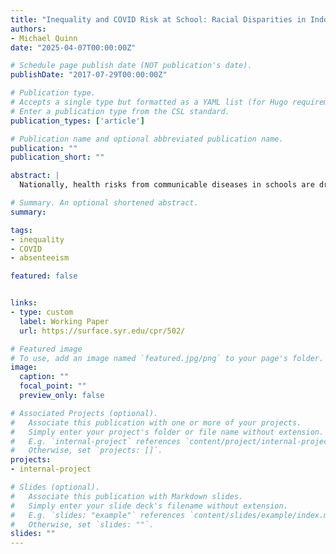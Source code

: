 ```yaml
---
title: "Inequality and COVID Risk at School: Racial Disparities in Indoor Density, Vaccination Rates, and Consequences for Absenteeism"
authors:
- Michael Quinn
date: "2025-04-07T00:00:00Z"

# Schedule page publish date (NOT publication's date).
publishDate: "2017-07-29T00:00:00Z"

# Publication type.
# Accepts a single type but formatted as a YAML list (for Hugo requirements).
# Enter a publication type from the CSL standard.
publication_types: ['article']

# Publication name and optional abbreviated publication name.
publication: ""
publication_short: ""

abstract: |
  Nationally, health risks from communicable diseases in schools are drawing renewed attention as routine childhood vaccination coverage declines. These risks are not uniform: schools differ in physical environments, resources, and student behavior. While lessons from the COVID pandemic may provide insight into how such differences create inequities, little existing evidence documents (or refutes) school COVID risk disparities. This paper begins to fill this gap by examining racial disparities in two factors affecting risk: vaccination rates and indoor density (classroom space per pupil) of New York City elementary schools (then examining middle and high schools separately). We examine the link between school COVID risk and absenteeism and explore racial disparities both within and between neighborhoods. While Asian and White students, on average, attend schools with higher vaccination rates, they also face more crowded classrooms than Black or Hispanic students. White students are more likely than Black students to attend schools with indoor density above and vaccination rates below expert recommended critical thresholds. Roughly half of the racial disparity in school COVID risk reflect differences across neighborhoods rather than within them. Controlling for school COVID risk narrows racial gaps in attendance rates and chronic absenteeism by roughly one-third to one-half. Results are similar for the middle and high schools. Our findings highlight the importance of health risks in schools, distinguishing between those rooted in physical environments and those driven by collective behavior.

# Summary. An optional shortened abstract.
summary:  

tags:
- inequality
- COVID
- absenteeism

featured: false


links:
- type: custom
  label: Working Paper
  url: https://surface.syr.edu/cpr/502/

# Featured image
# To use, add an image named `featured.jpg/png` to your page's folder. 
image:
  caption: ""
  focal_point: ""
  preview_only: false

# Associated Projects (optional).
#   Associate this publication with one or more of your projects.
#   Simply enter your project's folder or file name without extension.
#   E.g. `internal-project` references `content/project/internal-project/index.md`.
#   Otherwise, set `projects: []`.
projects:
- internal-project

# Slides (optional).
#   Associate this publication with Markdown slides.
#   Simply enter your slide deck's filename without extension.
#   E.g. `slides: "example"` references `content/slides/example/index.md`.
#   Otherwise, set `slides: ""`.
slides: ""
---
```

 <style>
/* === WIDEN TITLE + METADATA === */
.page-body article main {
  max-width: 100% !important;
  width: 100% !important;
  padding-left: 2rem !important;
  padding-right: 2rem !important;
}

/* === EXPAND ABSTRACT GRID === */
.page-body article main .max-w-prose.grid {
  max-width: 100% !important;
  width: 100% !important;
}
@media (min-width: 768px){
  .page-body article main .max-w-prose.grid {
    grid-template-columns: 240px minmax(0, 1fr) !important;
    column-gap: 1.25rem !important;
  }
}

/* === REMOVE "TYPE" (Preprint/Working Paper) BLOCK === */
.page-body .max-w-prose.grid .font-bold:contains("Type"),
.page-body .max-w-prose.grid .font-bold:has(+ a[href*="/publication_types/"]),
.page-body .max-w-prose.grid a[href*="/publication_types/"] {
  display: none !important;
}

/* === REMOVE ANY WIDTH CAPS ON PROSE TEXT === */
.page-body :is(.max-w-prose, .prose) {
  max-width: 100% !important;
  width: 100% !important;
}
</style>
